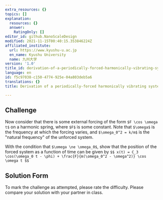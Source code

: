 ```yaml
---
extra_resources: {}
topics: []
explanation:
  resources: {}
  answer:
    RatingOnly: []
editor_id: github.NanoScaleDesign
modified: 2021-11-15T00:40:15.353846224Z
affiliated_institute:
  url: https://www.kyushu-u.ac.jp
  en_name: Kyushu University
  name: 九州大学
version: '1.0'
title_id: derivation-of-a-periodically-forced-harmonically-vibrating-system
language: en
id: f5c97038-c150-4774-925e-04a803deb5a6
translations: {}
title: Derivation of a periodically-forced harmonically vibrating system

---
```


## Challenge
Now consider that there is some external forcing of the form `$F \cos \omega t$` on a harmonic spring, where `$F$` is some constant. Note that `$\omega$` is the frequency at which the forcing varies, and `$\omega_0^2 = k/m$` is the "natural frequency" of the unforced system.

With the condition that `$\omega \ne \omega_0$`, show that the position of the forced system as a function of time can be given by
`$$
    x(t) = C_3 \cos(\omega_0 t - \phi) + \frac{F}{m(\omega_0^2 - \omega^2)} \cos \omega t
$$`

## Solution Form
To mark the challenge as attempted, please rate the difficulty.
Please compare your solution with your partner in class.
